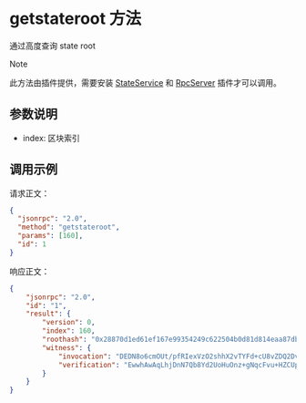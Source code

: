 # getstateroot 方法

通过高度查询 state root

> [!Note]
>
> 此方法由插件提供，需要安装 [StateService](https://github.com/neo-project/neo-modules/releases) 和 [RpcServer](https://github.com/neo-project/neo-modules/releases) 插件才可以调用。

## 参数说明

- index: 区块索引

## 调用示例

请求正文：

```json
{
  "jsonrpc": "2.0",
  "method": "getstateroot",
  "params": [160],
  "id": 1
}
```

响应正文：

```json
{
    "jsonrpc": "2.0",
    "id": "1",
    "result": {
        "version": 0,
        "index": 160,
        "roothash": "0x28870d1ed61ef167e99354249c622504b0d81d814eaa87dbf8612c91b9b303b7",
        "witness": {
            "invocation": "DEDN8o6cmOUt/pfRIexVzO2shhX2vTYFd+cU8vZDQ2Dvn3pe/vHcYOSlY3lPRKecb5zBuLCqaKSvZsC1FAbT00dWDEDoPojyFw66R+pKQsOy0MFmeBBgaC6Z1XGLAigVDHi2VuhAxfpwFpXSTUv3Uv5cIOY+V5g40+2zpU19YQIAWyOJDEDPfitQTjK90KnrloPXKvgTNFPn1520dxDCzQxhl/Wfp7S8dW91/3x3GrF1EaIi32aJtF8W8jUH1Spr/ma66ISs",
            "verification": "EwwhAwAqLhjDnN7Qb8Yd2UoHuOnz+gNqcFvu+HZCUpVOgtDXDCECAM1gQDlYokm5qzKbbAjI/955zDMJc2eji/a1GIEJU2EMIQKXhyDsbFxYdeA0d+FsbZj5AQhamA13R64ysGgh19j6UwwhA8klCeQozdf3pP3UqXxniRC0DxRl3d5PBJ9zJa8zgHkpFAtBE43vrw=="
        }
    }
}
```